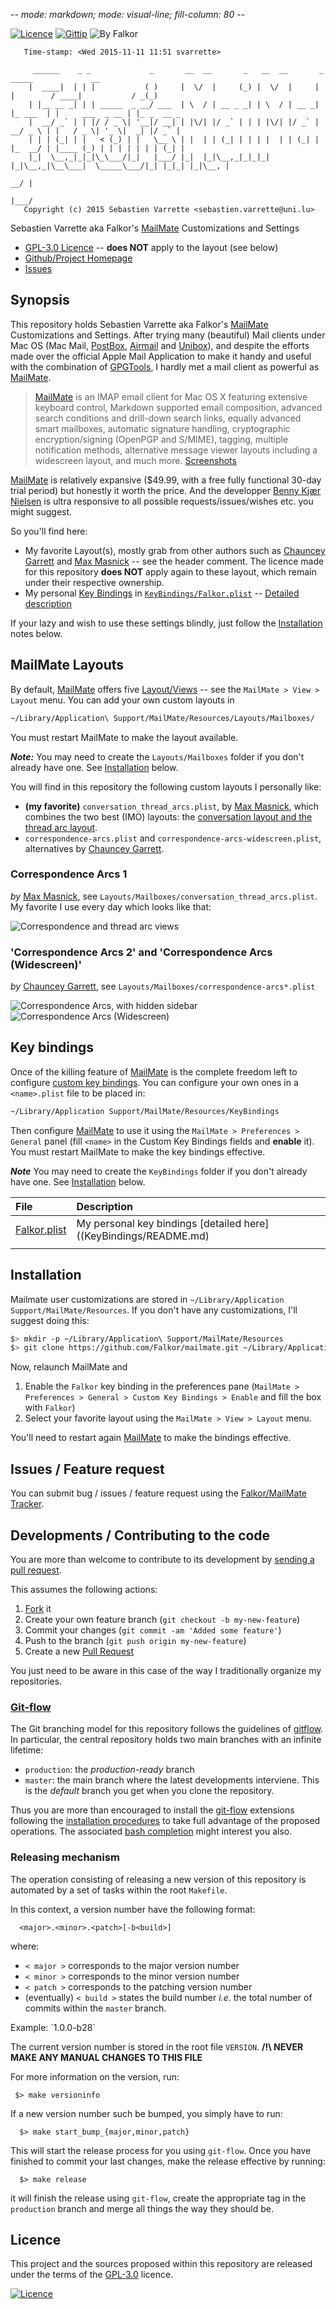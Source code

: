 -*- mode: markdown; mode: visual-line; fill-column: 80 -*-

[![Licence](https://img.shields.io/badge/license-GPL--3.0-blue.svg)](http://www.gnu.org/licenses/gpl-3.0.html) [![Gittip](http://img.shields.io/gittip/Falkor.svg)](http://gittip.com/Falkor) ![By Falkor](https://img.shields.io/badge/by-Falkor-blue.svg)





       Time-stamp: <Wed 2015-11-11 11:51 svarrette>

         ______    _ _             _       __  __       _   __  __       _          _____             __
        |  ____|  | | |           ( )     |  \/  |     (_) |  \/  |     | |        / ____|           / _(_)
        | |__ __ _| | | _____  _ __/ ___  | \  / | __ _ _| | \  / | __ _| |_ ___  | |     ___  _ __ | |_ _  __ _ 
        |  __/ _` | | |/ / _ \| '__|/ __| | |\/| |/ _` | | | |\/| |/ _` | __/ _ \ | |   / _ \| '_ \|  _| |/ _` |
        | | | (_| | |   < (_) | |   \__ \ | |  | | (_| | | | |  | | (_| | |_  __/ | |____ (_) | | | | | | | (_| |
        |_|  \__,_|_|_|\_\___/|_|   |___/ |_|  |_|\__,_|_|_|_|  |_|\__,_|\__\___|  \_____\___/|_| |_|_| |_|\__, |
                                                                                                            __/ |
                                                                                                           |___/ 
       Copyright (c) 2015 Sebastien Varrette <sebastien.varrette@uni.lu>

Sebastien Varrette aka Falkor's [MailMate](http://mailmate-app.com) Customizations and Settings

* [GPL-3.0 Licence](http://www.gnu.org/licenses/gpl-3.0.html) -- **does NOT** apply to the layout (see below)
* [Github/Project Homepage](https://github.com/Falkor/MailMate)
* [Issues](https://github.com/Falkor/MailMate/issues)

## Synopsis

This repository holds Sebastien Varrette aka Falkor's [MailMate](http://mailmate-app.com) Customizations and Settings.
After trying many (beautiful) Mail clients under Mac OS (Mac Mail, [PostBox](https://www.postbox-inc.com), [Airmail](http://airmailapp.com/) and [Unibox](https://www.uniboxapp.com/)), and despite the efforts made over the official Apple Mail Application to make it handy and useful with the combination of [GPGTools](https://gpgtools.org/), I hardly met a mail client as powerful as [MailMate](http://mailmate-app.com). 

>  [MailMate](http://mailmate-app.com) is an IMAP email client for Mac OS X featuring extensive keyboard control, Markdown supported email composition, advanced search conditions and drill-down search links, equally advanced smart mailboxes, automatic signature handling, cryptographic encryption/signing (OpenPGP and S/MIME), tagging, multiple notification methods, alternative message viewer layouts including a widescreen layout, and much more. [Screenshots](http://freron.com/screenshots/)

[MailMate](http://mailmate-app.com) is relatively expansive ($49.99, with a free fully functional 30-day trial period) but honestly it worth the price. And the developper [Benny Kjær Nielsen](http://freron.com/about/index.html#about_me) is ultra responsive to all possible  requests/issues/wishes etc. you might suggest. 

So you'll find here:

* My favorite Layout(s), mostly grab from other authors such as [Chauncey Garrett](https://github.com/chauncey-garrett/mailmate) and [Max Masnick](http://protips.maxmasnick.com/mailmate-combination-of-conversation-and-thread-arc-views) -- see the header comment. The licence made for this repository **does NOT** apply again to these layout, which remain under their respective ownership.
* My personal [Key Bindings](KeyBindings/Falkor.plist) in [`KeyBindings/Falkor.plist`](KeyBindings/Falkor.plist) -- [Detailed description](KeyBindings/README.md)

If your lazy and wish to use these settings blindly, just follow the [Installation](#installation) notes below.

## MailMate Layouts

By default, [MailMate](http://mailmate-app.com) offers five [Layout/Views](http://manual.mailmate-app.com/view) -- see the `MailMate > View > Layout` menu.
You can add your own custom layouts in 

```sh
~/Library/Application\ Support/MailMate/Resources/Layouts/Mailboxes/
```

You must restart MailMate to make the layout available.

_**Note:**_ You may need to create the `Layouts/Mailboxes` folder if you don't already have one. See [Installation](#installation) below.

You will find in this repository the following custom layouts I personally like:

* __(my favorite)__ `conversation_thread_arcs.plist`, by [Max Masnick](http://protips.maxmasnick.com/mailmate-combination-of-conversation-and-thread-arc-views), which combines the two best (IMO) layouts: the [conversation layout and the thread arc layout](http://manual.mailmate-app.com/view).
* `correspondence-arcs.plist` and `correspondence-arcs-widescreen.plist`, alternatives by [Chauncey Garrett](https://github.com/chauncey-garrett/mailmate).

### Correspondence Arcs 1

_by_ [Max Masnick](http://protips.maxmasnick.com/mailmate-combination-of-conversation-and-thread-arc-views), see `Layouts/Mailboxes/conversation_thread_arcs.plist`. My favorite I use every day which looks like that:

![Correspondence and thread arc views](img/screenshot_conversation_thread_arcs.png)

### 'Correspondence Arcs 2' and 'Correspondence Arcs (Widescreen)'

_by_ [Chauncey Garrett](https://github.com/chauncey-garrett/mailmate), see `Layouts/Mailboxes/correspondence-arcs*.plist`

![Correspondence Arcs, with hidden sidebar](img/correspondence-arcs.png) ![Correspondence Arcs (Widescreen)](img/correspondence-arcs-widescreen.png)


## Key bindings

Once of the killing feature of [MailMate](http://mailmate-app.com) is the complete freedom left to configure [custom key bindings](http://manual.mailmate-app.com/custom_key_bindings).
You can configure your own ones in a `<name>.plist` file to be placed in:

```sh
~/Library/Application Support/MailMate/Resources/KeyBindings
```

Then configure [MailMate](http://mailmate-app.com) to use it using the `MailMate > Preferences > General` panel (fill `<name>` in the Custom Key Bindings fields and **enable** it).
You must restart MailMate to make the key bindings effective.

_**Note**_ You may need to create the `KeyBindings` folder if you don't already have one. See [Installation](#installation) below.

| File                                     | Description                                                      |
| :---                                     | :---                                                             |
| [Falkor.plist](KeyBindings/Falkor.plist) | My personal key bindings [detailed here]((KeyBindings/README.md) |
|                                          |                                                                  |

## Installation

Mailmate user customizations are stored in `~/Library/Application Support/MailMate/Resources`.
If you don't have any customizations, I'll suggest doing this:

```sh
$> mkdir -p ~/Library/Application\ Support/MailMate/Resources
$> git clone https://github.com/Falkor/mailmate.git ~/Library/Application\ Support/MailMate/Resources
```

Now, relaunch MailMate and

1. Enable the `Falkor` key binding in the preferences pane (`MailMate > Preferences > General > Custom Key Bindings > Enable` and fill the box with `Falkor`)
2. Select your favorite layout using the `MailMate > View > Layout` menu.

You'll need to restart again [MailMate](http://mailmate-app.com) to make the bindings effective. 


## Issues / Feature request

You can submit bug / issues / feature request using the [Falkor/MailMate Tracker](https://github.com/Falkor/MailMate/issues). 

## Developments / Contributing to the code 

You are more than welcome to contribute to its development by [sending a pull request](https://help.github.com/articles/using-pull-requests).

This assumes the following actions: 

1. [Fork](https://help.github.com/articles/fork-a-repo/) it
2. Create your own feature branch (`git checkout -b my-new-feature`)
3. Commit your changes (`git commit -am 'Added some feature'`)
4. Push to the branch (`git push origin my-new-feature`)
5. Create a new [Pull Request](https://help.github.com/articles/using-pull-requests/)



You just need to be aware in this case of the way I traditionally organize my repositories.

### [Git-flow](https://github.com/nvie/gitflow)

The Git branching model for this repository follows the guidelines of
[gitflow](http://nvie.com/posts/a-successful-git-branching-model/).
In particular, the central repository holds two main branches with an infinite lifetime:

* `production`: the *production-ready* branch
* `master`: the main branch where the latest developments interviene. This is the *default* branch you get when you clone the repository.

Thus you are more than encouraged to install the [git-flow](https://github.com/nvie/gitflow) extensions following the [installation procedures](https://github.com/nvie/gitflow/wiki/Installation) to take full advantage of the proposed operations. The associated [bash completion](https://github.com/bobthecow/git-flow-completion) might interest you also.

### Releasing mechanism

The operation consisting of releasing a new version of this repository is automated by a set of tasks within the root `Makefile`.

In this context, a version number have the following format:

      <major>.<minor>.<patch>[-b<build>]

where:

* `< major >` corresponds to the major version number
* `< minor >` corresponds to the minor version number
* `< patch >` corresponds to the patching version number
* (eventually) `< build >` states the build number _i.e._ the total number of commits within the `master` branch.

Example: \`1.0.0-b28\`

The current version number is stored in the root file `VERSION`. __/!\ NEVER MAKE ANY MANUAL CHANGES TO THIS FILE__

For more information on the version, run:

     $> make versioninfo

If a new version number such be bumped, you simply have to run:

      $> make start_bump_{major,minor,patch}

This will start the release process for you using `git-flow`.
Once you have finished to commit your last changes, make the release effective by running:

      $> make release

it will finish the release using `git-flow`, create the appropriate tag in the `production` branch and merge all things the way they should be.


## Licence

This project and the sources proposed within this repository are released under the terms of the [GPL-3.0](LICENCE) licence.

[![Licence](https://www.gnu.org/graphics/gplv3-88x31.png)](LICENSE)
